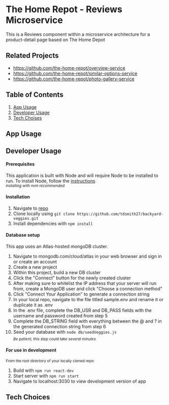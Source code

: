 # The Home Repot - Reviews Microservice

This is a Reviews component within a microservice architecture for a product-detail page based on The Home Depot

## Related Projects

- https://github.com/the-home-repot/overview-service
- https://github.com/the-home-repot/similar-options-service
- https://github.com/the-home-repot/photo-gallery-service

## Table of Contents

1. [App Usage](#app-usage)
2. [Developer Usage](#developer-usage)
3. [Tech Choises](#tech-choices)

## App Usage

## Developer Usage

#### Prerequisites

This application is built with Node and will require Node to be installed to run. To install Node, follow the [instructions](https://docs.npmjs.com/downloading-and-installing-node-js-and-npm) <br>
<sub>_installing with nvm recommended_</sub>

#### Installation

1. Navigate to [repo](https://github.com/tdsmith27/reviews-service)
2. Clone locally using `git clone https://github.com/tdsmith27/backyard-veggies.git`
3. Install dependencies with `npm install`

#### Database setup

This app uses an Atlas-hosted mongoDB cluster.

1. Navigate to mongodb.com/cloud/atlas in your web browser and sign in or create an account
2. Create a new project
3. Within this project, build a new DB cluster
4. Click the "Connect" button for the newly created cluster
5. After making sure to whitelist the IP address that your server will run from, create a MongoDB user and click "Choose a connection method"
6. Click "Connect Your Application" to generate a connection string
7. In your local repo, navigate to the file titled sample.env and rename it or duplicate it as .env
8. In the .env file, complete the DB_USR and DB_PASS fields with the username and password created from step 5
9. Complete the DB_STRING field with everything between the @ and ? in the generated connection string from step 6
10. Seed your database with `node db/seedVeggies.js`<br>
    <sub>_Be patient, this step could take several minutes_</sub>

#### For use in development

<sub>From the root directory of your locally cloned repo:</sub>

1. Build with `npm run react-dev`
2. Start server with `npm run start`
3. Navigate to localhost:3030 to view development version of app

## Tech Choices
